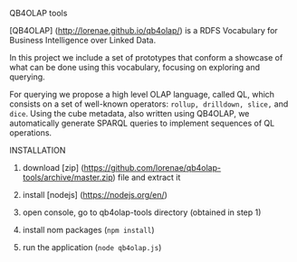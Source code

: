 QB4OLAP tools

[QB4OLAP] (http://lorenae.github.io/qb4olap/) is a RDFS Vocabulary for Business Intelligence over Linked Data.

In this project we include a set of prototypes that conform a showcase of what can be done using this vocabulary, focusing on exploring and querying.

For querying we propose a high level OLAP language, called QL, which consists on a set of well-known operators: `rollup, drilldown, slice,` and `dice`. Using the cube metadata, also written using QB4OLAP, we automatically generate SPARQL queries to implement sequences of QL operations.


INSTALLATION

1) download [zip] (https://github.com/lorenae/qb4olap-tools/archive/master.zip) file and extract it 

2) install [nodejs] (https://nodejs.org/en/)

3) open console, go to qb4olap-tools directory (obtained in step 1)

4) install nom packages  (`npm install`)

5) run the application  (`node qb4olap.js`)
